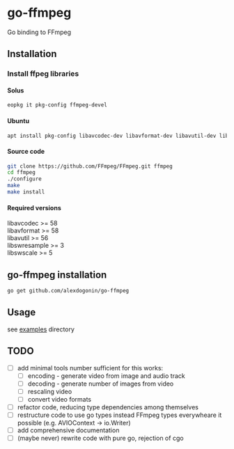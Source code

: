 
# go-ffmpeg

Go binding to FFmpeg

## Installation

### Install ffpeg libraries

#### Solus

```bash
eopkg it pkg-config ffmpeg-devel
```

#### Ubuntu

```bash
apt install pkg-config libavcodec-dev libavformat-dev libavutil-dev libswscale-dev libswresample-dev
```

#### Source code

```bash
git clone https://github.com/FFmpeg/FFmpeg.git ffmpeg
cd ffmpeg
./configure
make
make install
```

#### Required versions

libavcodec >= 58  
libavformat >= 58  
libavutil >= 56  
libswresample >= 3  
libswscale >= 5  

## go-ffmpeg installation

```bash
go get github.com/alexdogonin/go-ffmpeg
```

## Usage

see [examples](https://github.com/alexdogonin/go-ffmpeg/tree/master/examples) directory

## TODO

- [ ] add minimal tools number sufficient for this works:
  - [ ] encoding - generate video from image and audio track
  - [ ] decoding - generate number of images from video
  - [ ] rescaling video
  - [ ] convert video formats
- [ ] refactor code, reducing type dependencies among themselves
- [ ] restructure code to use go types instead FFmpeg types everywheare it possible (e.g. AVIOContext -> io.Writer)
- [ ] add comprehensive documentation
- [ ] (maybe never) rewrite code with pure go, rejection of cgo
